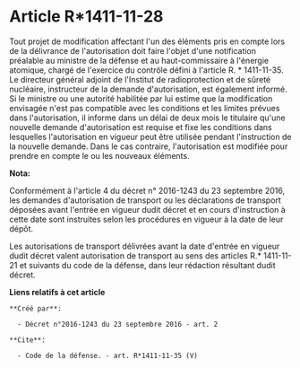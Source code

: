 # Article R*1411-11-28

Tout projet de modification affectant l'un des éléments pris en compte lors de la délivrance de l'autorisation doit faire
l'objet d'une notification préalable au ministre de la défense et au haut-commissaire à l'énergie atomique, chargé de
l'exercice du contrôle défini à l'article R. * 1411-11-35. Le directeur général adjoint de l'Institut de radioprotection et
de sûreté nucléaire, instructeur de la demande d'autorisation, est également informé. Si le ministre ou une autorité
habilitée par lui estime que la modification envisagée n'est pas compatible avec les conditions et les limites prévues dans
l'autorisation, il informe dans un délai de deux mois le titulaire qu'une nouvelle demande d'autorisation est requise et fixe
les conditions dans lesquelles l'autorisation en vigueur peut être utilisée pendant l'instruction de la nouvelle demande.
Dans le cas contraire, l'autorisation est modifiée pour prendre en compte le ou les nouveaux éléments.

**Nota:**

Conformément à l'article 4 du décret n° 2016-1243 du 23 septembre 2016, les demandes d'autorisation de transport ou les
déclarations de transport déposées avant l'entrée en vigueur dudit décret et en cours d'instruction à cette date sont
instruites selon les procédures en vigueur à la date de leur dépôt.

Les autorisations de transport délivrées avant la date d'entrée en vigueur dudit décret valent autorisation de transport au
sens des articles R.* 1411-11-21 et suivants du code de la défense, dans leur rédaction résultant dudit décret.

**Liens relatifs à cet article**

	**Créé par**:

	  - Décret n°2016-1243 du 23 septembre 2016 - art. 2

	**Cite**:

	  - Code de la défense. - art. R*1411-11-35 (V)
